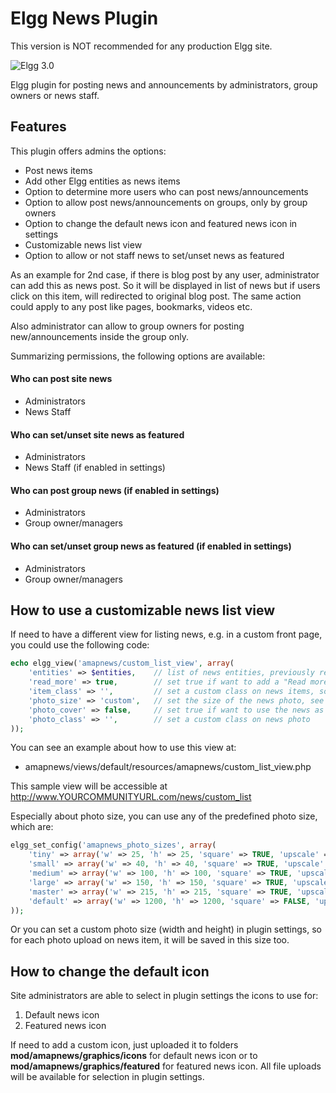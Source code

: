 Elgg News Plugin
================

This version is NOT recommended for any production Elgg site.

![Elgg 3.0](https://img.shields.io/badge/Elgg-3.0-orange.svg?style=flat-square)

Elgg plugin for posting news and announcements by administrators, group owners or news staff.

## Features

This plugin offers admins the options:

- Post news items
- Add other Elgg entities as news items
- Option to determine more users who can post news/announcements
- Option to allow post news/announcements on groups, only by group owners
- Option to change the default news icon and featured news icon in settings
- Customizable news list view
- Option to allow or not staff news to set/unset news as featured

As an example for 2nd case, if there is blog post by any user, administrator can add this as news post. So it will be displayed in list of news but if users click on this item, will redirected to original blog post. The same action could apply to any post like pages, bookmarks, videos etc. 

Also administrator can allow to group owners for posting new/announcements inside the group only.

Summarizing permissions, the following options are available:
#### Who can post site news
- Administrators
- News Staff

#### Who can set/unset site news as featured
- Administrators
- News Staff (if enabled in settings)

#### Who can post group news (if enabled in settings)
- Administrators
- Group owner/managers

#### Who can set/unset group news as featured (if enabled in settings)
- Administrators
- Group owner/managers


## How to use a customizable news list view
If need to have a different view for listing news, e.g. in a custom front page, you could use the following code:

```php
echo elgg_view('amapnews/custom_list_view', array(
    'entities' => $entities,    // list of news entities, previously retrieved
    'read_more' => true,        // set true if want to add a "Read more" link for each news item
    'item_class' => '',         // set a custom class on news items, so it could be customized through CSS
    'photo_size' => 'custom',   // set the size of the news photo, see more details below
    'photo_cover' => false,     // set true if want to use the news as cover image, otherwise it will be displayed inline with title and intro
    'photo_class' => '',        // set a custom class on news photo
));
```

You can see an example about how to use this view at:
- amapnews/views/default/resources/amapnews/custom_list_view.php

This sample view will be accessible at http://www.YOURCOMMUNITYURL.com/news/custom_list

Especially about photo size, you can use any of the predefined photo size, which are:
```php
elgg_set_config('amapnews_photo_sizes', array(
    'tiny' => array('w' => 25, 'h' => 25, 'square' => TRUE, 'upscale' => FALSE),
    'small' => array('w' => 40, 'h' => 40, 'square' => TRUE, 'upscale' => FALSE),
    'medium' => array('w' => 100, 'h' => 100, 'square' => TRUE, 'upscale' => FALSE),
    'large' => array('w' => 150, 'h' => 150, 'square' => TRUE, 'upscale' => FALSE),
    'master' => array('w' => 215, 'h' => 215, 'square' => TRUE, 'upscale' => FALSE),
    'default' => array('w' => 1200, 'h' => 1200, 'square' => FALSE, 'upscale' => FALSE),
));
```

Or you can set a custom photo size (width and height) in plugin settings, so for each photo upload on news item, it will be saved in this size too.

## How to change the default icon
Site administrators are able to select in plugin settings the icons to use for:
1. Default news icon
2. Featured news icon

If need to add a custom icon, just uploaded it to folders **mod/amapnews/graphics/icons** for default news icon or to **mod/amapnews/graphics/featured** for featured news icon. All file uploads will be available for selection in plugin settings.
